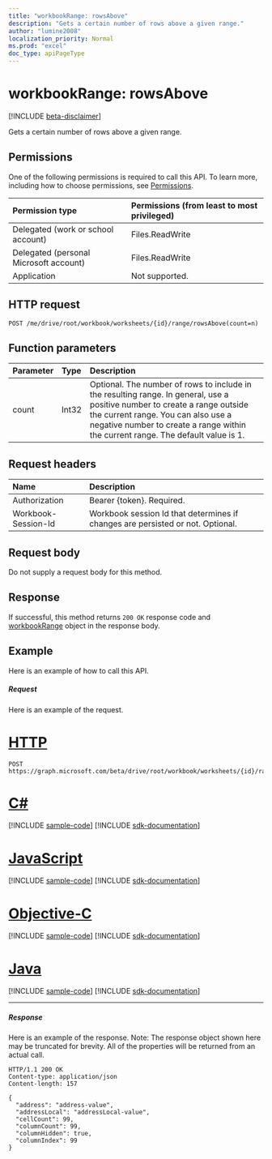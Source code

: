 ```yaml
---
title: "workbookRange: rowsAbove"
description: "Gets a certain number of rows above a given range."
author: "lumine2008"
localization_priority: Normal
ms.prod: "excel"
doc_type: apiPageType
---
```


# workbookRange: rowsAbove

[!INCLUDE [beta-disclaimer](../../includes/beta-disclaimer.md)]

Gets a certain number of rows above a given range.

## Permissions
One of the following permissions is required to call this API. To learn more, including how to choose permissions, see [Permissions](/graph/permissions-reference).

|Permission type      | Permissions (from least to most privileged)              |
|:--------------------|:---------------------------------------------------------|
|Delegated (work or school account) | Files.ReadWrite    |
|Delegated (personal Microsoft account) | Files.ReadWrite    |
|Application | Not supported. |

## HTTP request
<!-- { "blockType": "ignored" } -->
```http
POST /me/drive/root/workbook/worksheets/{id}/range/rowsAbove(count=n)

```

## Function parameters

| Parameter	   | Type	|Description|
|:---------------|:--------|:----------|
|count|Int32|Optional. The number of rows to include in the resulting range. In general, use a positive number to create a range outside the current range. You can also use a negative number to create a range within the current range. The default value is 1.|

## Request headers
| Name       | Description|
|:---------------|:----------|
| Authorization  | Bearer {token}. Required. |
| Workbook-Session-Id  | Workbook session Id that determines if changes are persisted or not. Optional.|

## Request body
Do not supply a request body for this method.

## Response

If successful, this method returns `200 OK` response code and [workbookRange](../resources/workbookrange.md) object in the response body.

## Example
Here is an example of how to call this API.
##### Request
Here is an example of the request.

# [HTTP](#tab/http)
<!-- {
  "blockType": "request",
  "name": "workbookrange_rowsAbove"
}-->
```http
POST https://graph.microsoft.com/beta/drive/root/workbook/worksheets/{id}/range/rowsAbove(count=2)
```
# [C#](#tab/csharp)
[!INCLUDE [sample-code](../includes/snippets/csharp/workbookrange-rowsabove-csharp-snippets.md)]
[!INCLUDE [sdk-documentation](../includes/snippets/snippets-sdk-documentation-link.md)]

# [JavaScript](#tab/javascript)
[!INCLUDE [sample-code](../includes/snippets/javascript/workbookrange-rowsabove-javascript-snippets.md)]
[!INCLUDE [sdk-documentation](../includes/snippets/snippets-sdk-documentation-link.md)]

# [Objective-C](#tab/objc)
[!INCLUDE [sample-code](../includes/snippets/objc/workbookrange-rowsabove-objc-snippets.md)]
[!INCLUDE [sdk-documentation](../includes/snippets/snippets-sdk-documentation-link.md)]

# [Java](#tab/java)
[!INCLUDE [sample-code](../includes/snippets/java/workbookrange-rowsabove-java-snippets.md)]
[!INCLUDE [sdk-documentation](../includes/snippets/snippets-sdk-documentation-link.md)]

---


##### Response
Here is an example of the response. Note: The response object shown here may be truncated for brevity. All of the properties will be returned from an actual call.
<!-- {
  "blockType": "response",
  "truncated": true,
  "@odata.type": "microsoft.graph.workbookRange"
} -->
```http
HTTP/1.1 200 OK
Content-type: application/json
Content-length: 157

{
  "address": "address-value",
  "addressLocal": "addressLocal-value",
  "cellCount": 99,
  "columnCount": 99,
  "columnHidden": true,
  "columnIndex": 99
}
```
<!-- uuid: 8fcb5dbc-d5aa-4681-8e31-b001d5168d79 
2015-10-25 14:57:30 UTC -->
<!-- {
  "type": "#page.annotation",
  "description": "Example",
  "keywords": "",
  "section": "documentation",
  "tocPath": "",
  "suppressions": [
  ]
}-->
